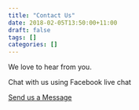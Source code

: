 ```yaml
---
title: "Contact Us"
date: 2018-02-05T13:50:00+11:00
draft: false
tags: []
categories: []
---
```



We love to hear from you.

Chat with us using Facebook live chat

<a href="https://www.facebook.com/aviariesdepot" target="_blank">Send us a Message</a>
